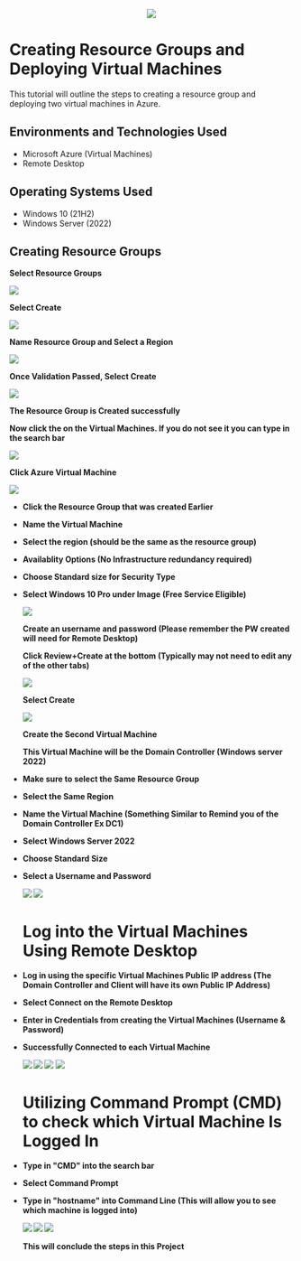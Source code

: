 <p align="center">
<img src="https://i.imgur.com/XzqzXiB.png">
</p>

<h1>Creating Resource Groups and Deploying Virtual Machines</h1>
This tutorial will outline the steps to creating a resource group and deploying two virtual machines in Azure.<br />



<h2>Environments and Technologies Used</h2>

- Microsoft Azure (Virtual Machines)
- Remote Desktop

<h2>Operating Systems Used </h2>

- Windows 10</b> (21H2)
- Windows Server (2022)

<h2>Creating Resource Groups</h2>

<b> Select Resource Groups<b/>

<img src="https://i.imgur.com/setBBye.png"/>

<b> Select Create <b/>

<img src="https://i.imgur.com/rztZV56.png"/>
  
  
  <b> Name Resource Group and Select a Region </b>
  
  <img src="https://i.imgur.com/xVhoblW.png"/>
  
  <b> Once Validation Passed, Select Create </b>
  
  <img src="https://i.imgur.com/0ixROjh.png"/>
  
  <b> The Resource Group is Created successfully </b>
  
  <p> Now click the on the Virtual Machines. If you do not see it you can type in the search bar </p>
  
  <img src="https://i.imgur.com/XgDm7kE.png"/>
  
  <b> Click Azure Virtual Machine</b>
  
  <img src="https://i.imgur.com/1xrF7G0.png"/>
  
- Click the Resource Group that was created Earlier
- Name the Virtual Machine
- Select the region (should be the same as the resource group)
- Availablity Options (No Infrastructure redundancy required)
- Choose Standard size for Security Type 
- Select Windows 10 Pro under Image (Free Service Eligible)
  
  <img src="https://i.imgur.com/fAUecRA.png"/>
  
  <b>Create an username and password (Please remember the PW created will need for Remote Desktop)</b>

  <p>Click Review+Create at the bottom (Typically may not need to edit any of the other tabs)</p>
  
   <img src="https://i.imgur.com/9xMJ2IC.png"/>
  
  <b> Select Create </b>
  
  <img src="https://i.imgur.com/EIs8ojz.png"/>
  
  <b>Create the Second Virtual Machine</b>

  <p>This Virtual Machine will be the Domain Controller (Windows server 2022)</p>

- Make sure to select the Same Resource Group
- Select the Same Region
- Name the Virtual Machine (Something Similar to Remind you of the Domain Controller Ex DC1)
- Select Windows Server 2022
- Choose Standard Size
- Select a Username and Password 
  
  <img src="https://i.imgur.com/XQ5h0eY.png"/>
  <img src="https://i.imgur.com/44iQiEt.png"/>
  
  <h1> Log into the Virtual Machines Using Remote Desktop </h1>
  
- Log in using the specific Virtual Machines Public IP address (The Domain Controller and Client will have its own Public IP Address)
- Select Connect on the Remote Desktop
- Enter in Credentials from creating the Virtual Machines (Username & Password)
- Successfully Connected to each Virtual Machine
  
  <img src="https://i.imgur.com/ztCoY16.png"/>
  <img src="https://i.imgur.com/gyPBnyn.png"/>
  <img src="https://i.imgur.com/oidQoTu.png"/>
  <img src="https://i.imgur.com/78LmhzC.png"/>
  
  <h1> Utilizing Command Prompt (CMD) to check which Virtual Machine Is Logged In </h1>
  
- Type in "CMD" into the search bar
- Select Command Prompt
- Type in "hostname" into Command Line (This will allow you to see which machine is logged into)
  
  <img src="https://i.imgur.com/QH6FuvE.png"/>
  <img src="https://i.imgur.com/EP7Aflh.png"/>
  <img src="https://i.imgur.com/IrLeIQx.png"/>
  
  This will conclude the steps in this Project
  
  

  
  
  

